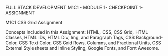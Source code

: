 FULL STACK DEVELOPMENT M1C1 - MODULE 1- CHECKPOINT 1- ASSIGNMENT

M1C1 CSS Grid Assignment

Concepts Included in this Assignment: HTML, CSS, CSS Grid, HTML Classes, HTML IDs, HTML Div, Img, and Paragraph Tags, CSS Background-Color, CSS Text Color, CSS Grid Rows, Columns, and Fractional Units, CSS External Stylesheets and Inline Styling, Google Fonts, and Font Awesome.
